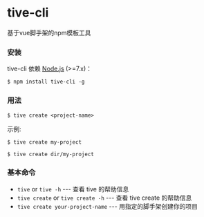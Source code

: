 # tive-cli
基于vue脚手架的npm模板工具

### 安装
tive-cli 依赖 [Node.js](https://nodejs.org/en/) (>=7.x)：

```
$ npm install tive-cli -g
```

### 用法
```
$ tive create <project-name>
```

示例:

```
$ tive create my-project

$ tive create dir/my-project
```

### 基本命令

* `tive` or `tive -h` --- 查看 tive 的帮助信息
* `tive create` or `tive create -h` --- 查看 tive create 的帮助信息
* `tive create your-project-name` --- 用指定的脚手架创建你的项目
